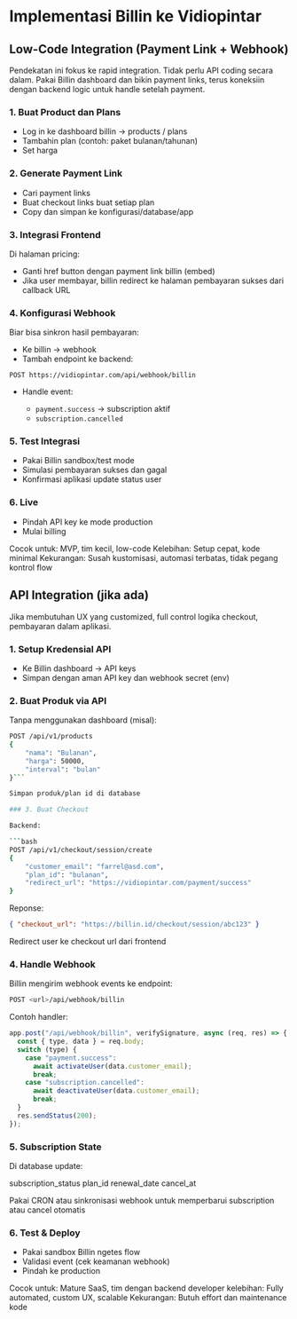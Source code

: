 # Implementasi Billin ke Vidiopintar

## Low-Code Integration (Payment Link + Webhook)

Pendekatan ini fokus ke rapid integration. Tidak perlu API coding secara dalam. Pakai Billin dashboard dan bikin payment links, terus koneksiin dengan backend logic untuk handle setelah payment.

### 1. Buat Product dan Plans

* Log in ke dashboard billin -> products / plans
* Tambahin plan (contoh: paket bulanan/tahunan)
* Set harga

### 2. Generate Payment Link

* Cari payment links
* Buat checkout links buat setiap plan
* Copy dan simpan ke konfigurasi/database/app

### 3. Integrasi Frontend

Di halaman pricing:

* Ganti href button dengan payment link billin (embed)
* Jika user membayar, billin redirect ke halaman pembayaran sukses dari callback URL

### 4. Konfigurasi Webhook

Biar bisa sinkron hasil pembayaran:

* Ke billin -> webhook
* Tambah endpoint ke backend:
```
POST https://vidiopintar.com/api/webhook/billin
```
* Handle event:

    * `payment.success` -> subscription aktif
    * `subscription.cancelled`

### 5. Test Integrasi

* Pakai Billin sandbox/test mode
* Simulasi pembayaran sukses dan gagal
* Konfirmasi aplikasi update status user

### 6. Live

* Pindah API key ke mode production
* Mulai billing

Cocok untuk: MVP, tim kecil, low-code
Kelebihan: Setup cepat, kode minimal
Kekurangan: Susah kustomisasi, automasi terbatas, tidak pegang kontrol flow

## API Integration (jika ada)

Jika membutuhan UX yang customized, full control logika checkout, pembayaran dalam aplikasi.

### 1. Setup Kredensial API

* Ke Billin dashboard -> API keys
* Simpan dengan aman API key dan webhook secret (env)

### 2. Buat Produk via API

Tanpa menggunakan dashboard (misal):

```bash
POST /api/v1/products
{
    "nama": "Bulanan",
    "harga": 50000,
    "interval": "bulan"
}```

Simpan produk/plan id di database

### 3. Buat Checkout

Backend:

```bash
POST /api/v1/checkout/session/create
{
    "customer_email": "farrel@asd.com",
    "plan_id": "bulanan",
    "redirect_url": "https://vidiopintar.com/payment/success"
}
```

Reponse:

```json
{ "checkout_url": "https://billin.id/checkout/session/abc123" }
```

Redirect user ke checkout url dari frontend

### 4. Handle Webhook

Billin mengirim webhook events ke endpoint:

```bash
POST <url>/api/webhook/billin
```

Contoh handler: 
```js
app.post("/api/webhook/billin", verifySignature, async (req, res) => {
  const { type, data } = req.body;
  switch (type) {
    case "payment.success":
      await activateUser(data.customer_email);
      break;
    case "subscription.cancelled":
      await deactivateUser(data.customer_email);
      break;
  }
  res.sendStatus(200);
});
```

### 5. Subscription State

Di database update:

subscription_status
plan_id
renewal_date
cancel_at

Pakai CRON atau sinkronisasi webhook untuk memperbarui subscription atau cancel otomatis

### 6. Test & Deploy

* Pakai sandbox Billin ngetes flow
* Validasi event (cek keamanan webhook)
* Pindah ke production

Cocok untuk: Mature SaaS, tim dengan backend developer
kelebihan: Fully automated, custom UX, scalable
Kekurangan: Butuh effort dan maintenance kode
